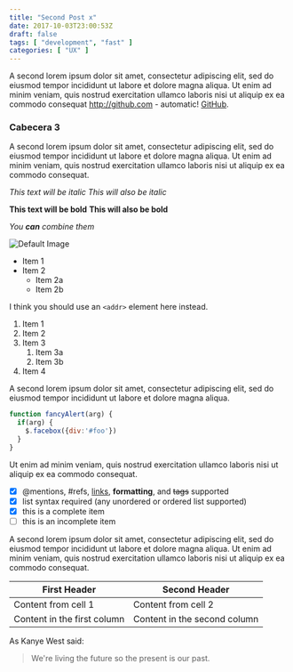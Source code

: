```yaml
---
title: "Second Post x"
date: 2017-10-03T23:00:53Z
draft: false
tags: [ "development", "fast" ]
categories: [ "UX" ]
---
```


A second lorem ipsum dolor sit amet, consectetur adipiscing elit, sed do eiusmod tempor incididunt ut labore et dolore magna aliqua. Ut enim ad minim veniam, quis nostrud exercitation ullamco laboris nisi ut aliquip ex ea commodo consequat http://github.com - automatic! [GitHub](http://github.com).

### Cabecera 3

A second lorem ipsum dolor sit amet, consectetur adipiscing elit, sed do eiusmod tempor incididunt ut labore et dolore magna aliqua. Ut enim ad minim veniam, quis nostrud exercitation ullamco laboris nisi ut aliquip ex ea commodo consequat.

*This text will be italic*
_This will also be italic_

**This text will be bold**
__This will also be bold__

_You **can** combine them_

![Default Image](../../images/default.jpg)

* Item 1
* Item 2
  * Item 2a
  * Item 2b


 I think you should use an
 `<addr>` element here instead.


 1. Item 1
 1. Item 2
 1. Item 3
    1. Item 3a
    1. Item 3b
 1. Item 4

A second lorem ipsum dolor sit amet, consectetur adipiscing elit, sed do eiusmod tempor incididunt ut labore et dolore magna aliqua.

```javascript
function fancyAlert(arg) {
  if(arg) {
    $.facebox({div:'#foo'})
  }
}
```

Ut enim ad minim veniam, quis nostrud exercitation ullamco laboris nisi ut aliquip ex ea commodo consequat.

- [x] @mentions, #refs, [links](), **formatting**, and <del>tags</del> supported
- [x] list syntax required (any unordered or ordered list supported)
- [x] this is a complete item
- [ ] this is an incomplete item

A second lorem ipsum dolor sit amet, consectetur adipiscing elit, sed do eiusmod tempor incididunt ut labore et dolore magna aliqua. Ut enim ad minim veniam, quis nostrud exercitation ullamco laboris nisi ut aliquip ex ea commodo consequat.

First Header | Second Header
------------ | -------------
Content from cell 1 | Content from cell 2
Content in the first column | Content in the second column


As Kanye West said:

> We're living the future so
> the present is our past.
